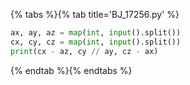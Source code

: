 {% tabs %}{% tab title='BJ_17256.py' %}

```py
ax, ay, az = map(int, input().split())
cx, cy, cz = map(int, input().split())
print(cx - az, cy // ay, cz - ax)
```

{% endtab %}{% endtabs %}
